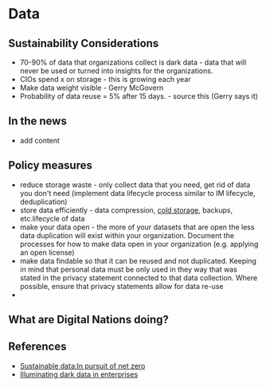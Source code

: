 # Data
## Sustainability Considerations
- 70-90% of data that organizations collect is dark data - data that will never be used or turned into insights for the organizations.
- CIOs spend x on storage - this is growing each year
- Make data weight visible - Gerry McGovern
-	Probability of data reuse = 5% after 15 days. - source this (Gerry says it)

## In the news
- add content

## Policy measures
- reduce storage waste - only collect data that you need, get rid of data you don't need (implement data lifecycle process similar to IM lifecycle, deduplication)
- store data efficiently - data compression, [cold storage](https://en.wikipedia.org/wiki/Cold_data), backups, etc.lifecycle of data
- make your data open - the more of your datasets that are open the less data duplication will exist within your organization. Document the processes for how to make data open in your organization (e.g. applying an open license) 
- make data findable so that it can be reused and not duplicated. Keeping in mind that personal data must be only used in they way that was stated in the privacy statement connected to that data collection. Where possible, ensure that privacy statements allow for data re-use
- 

## What are Digital Nations doing?

## References
- [Sustainable data:In pursuit of net zero](https://sustainabledata.economist.com/)
- [Illuminating dark data in enterprises](https://www.forbes.com/sites/forbestechcouncil/2020/09/25/illuminating-dark-data-in-enterprises/?sh=6f29741bc36a)
